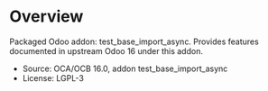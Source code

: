 # Overview

Packaged Odoo addon: test_base_import_async. Provides features documented in upstream Odoo 16 under this addon.

- Source: OCA/OCB 16.0, addon test_base_import_async
- License: LGPL-3
